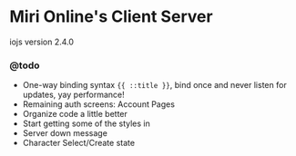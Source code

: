 # Miri Online's Client Server

iojs version 2.4.0

### @todo
- One-way binding syntax `{{ ::title }}`, bind once and never listen for updates, yay performance!
- Remaining auth screens: Account Pages
- Organize code a little better
- Start getting some of the styles in
- Server down message
- Character Select/Create state
